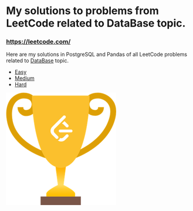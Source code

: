 # My solutions to problems from LeetCode related to DataBase topic.
### https://leetcode.com/


Here are my solutions in PostgreSQL and Pandas of all LeetCode problems related to [DataBase](https://leetcode.com/problemset/database/) topic.
* [Easy](pandas_postgres/pandas_postgres_easy.ipynb)
* [Medium](pandas_postgres/pandas_postgres_medium.ipynb)
* [Hard](pandas_postgres/pandas_postgres_hard.ipynb)

![logo](logo/LeetCode_Cup.png)
